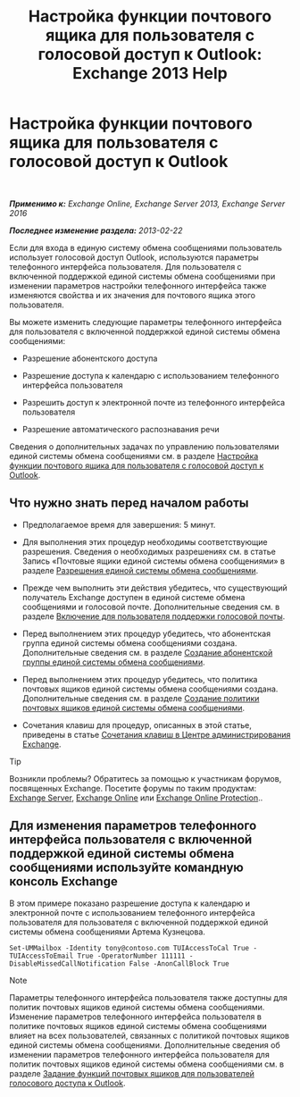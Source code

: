 ﻿---
title: 'Настройка функции почтового ящика для пользователя с голосовой доступ к Outlook: Exchange 2013 Help'
TOCTitle: Настройка функции почтового ящика для пользователя с голосовой доступ к Outlook
ms:assetid: a56bfd75-7bc5-49b9-b098-06855a720dcd
ms:mtpsurl: https://technet.microsoft.com/ru-ru/library/Bb124030(v=EXCHG.150)
ms:contentKeyID: 50556422
ms.date: 05/22/2018
mtps_version: v=EXCHG.150
ms.translationtype: MT
---

# Настройка функции почтового ящика для пользователя с голосовой доступ к Outlook

 

_**Применимо к:** Exchange Online, Exchange Server 2013, Exchange Server 2016_

_**Последнее изменение раздела:** 2013-02-22_

Если для входа в единую систему обмена сообщениями пользователь использует голосовой доступ Outlook, используются параметры телефонного интерфейса пользователя. Для пользователя с включенной поддержкой единой системы обмена сообщениями при изменении параметров настройки телефонного интерфейса также изменяются свойства и их значения для почтового ящика этого пользователя.

Вы можете изменить следующие параметры телефонного интерфейса для пользователя с включенной поддержкой единой системы обмена сообщениями:

  - Разрешение абонентского доступа

  - Разрешение доступа к календарю с использованием телефонного интерфейса пользователя

  - Разрешить доступ к электронной почте из телефонного интерфейса пользователя

  - Разрешение автоматического распознавания речи

Сведения о дополнительных задачах по управлению пользователями единой системы обмена сообщениями см. в разделе [Настройка функции почтового ящика для пользователя с голосовой доступ к Outlook](set-mailbox-features-for-an-outlook-voice-access-user-exchange-2013-help.md).

## Что нужно знать перед началом работы

  - Предполагаемое время для завершения: 5 минут.

  - Для выполнения этих процедур необходимы соответствующие разрешения. Сведения о необходимых разрешениях см. в статье Запись «Почтовые ящики единой системы обмена сообщениями» в разделе [Разрешения единой системы обмена сообщениями](unified-messaging-permissions-exchange-2013-help.md).

  - Прежде чем выполнить эти действия убедитесь, что существующий получатель Exchange доступен в единой системе обмена сообщениями и голосовой почте. Дополнительные сведения см. в разделе [Включение для пользователя поддержки голосовой почты](enable-a-user-for-voice-mail-exchange-2013-help.md).

  - Перед выполнением этих процедур убедитесь, что абонентская группа единой системы обмена сообщениями создана. Дополнительные сведения см. в разделе [Создание абонентской группы единой системы обмена сообщениями](create-a-um-dial-plan-exchange-2013-help.md).

  - Перед выполнением этих процедур убедитесь, что политика почтовых ящиков единой системы обмена сообщениями создана. Дополнительные сведения см. в разделе [Создание политики почтовых ящиков единой системы обмена сообщениями](create-a-um-mailbox-policy-exchange-2013-help.md).

  - Сочетания клавиш для процедур, описанных в этой статье, приведены в статье [Сочетания клавиш в Центре администрирования Exchange](keyboard-shortcuts-in-the-exchange-admin-center-exchange-online-protection-help.md).

> [!TIP]  
> Возникли проблемы? Обратитесь за помощью к участникам форумов, посвященных Exchange. Посетите форумы по таким продуктам: <a href="https://go.microsoft.com/fwlink/p/?linkid=60612">Exchange Server</a>, <a href="https://go.microsoft.com/fwlink/p/?linkid=267542">Exchange Online</a> или <a href="https://go.microsoft.com/fwlink/p/?linkid=285351">Exchange Online Protection</a>..


## Для изменения параметров телефонного интерфейса пользователя с включенной поддержкой единой системы обмена сообщениями используйте командную консоль Exchange

В этом примере показано разрешение доступа к календарю и электронной почте с использованием телефонного интерфейса пользователя для пользователя с включенной поддержкой единой системы обмена сообщениями Артема Кузнецова.

    Set-UMMailbox -Identity tony@contoso.com TUIAccessToCal True -TUIAccessToEmail True -OperatorNumber 111111 -DisableMissedCallNotification False -AnonCallBlock True

> [!NOTE]  
> Параметры телефонного интерфейса пользователя также доступны для политик почтовых ящиков единой системы обмена сообщениями. Изменение параметров телефонного интерфейса пользователя в политике почтовых ящиков единой системы обмена сообщениями влияет на всех пользователей, связанных с политикой почтовых ящиков единой системы обмена сообщениями. Дополнительные сведения об изменении параметров телефонного интерфейса пользователя для политик почтовых ящиков единой системы обмена сообщениями см. в разделе <a href="set-mailbox-features-for-outlook-voice-access-users-exchange-2013-help.md">Задание функций почтовых ящиков для пользователей голосового доступа к Outlook</a>.

